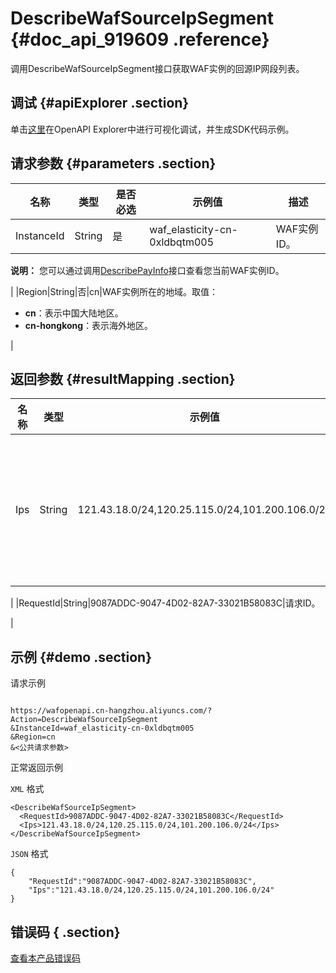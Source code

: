 # DescribeWafSourceIpSegment {#doc_api_919609 .reference}

调用DescribeWafSourceIpSegment接口获取WAF实例的回源IP网段列表。

## 调试 {#apiExplorer .section}

单击[这里](https://api.aliyun.com/#product=waf-openapi&api=DescribeWafSourceIpSegment)在OpenAPI Explorer中进行可视化调试，并生成SDK代码示例。

## 请求参数 {#parameters .section}

|名称|类型|是否必选|示例值|描述|
|--|--|----|---|--|
|InstanceId|String|是|waf\_elasticity-cn-0xldbqtm005|WAF实例ID。

 **说明：** 您可以通过调用[DescribePayInfo](~~86651~~)接口查看您当前WAF实例ID。

 |
|Region|String|否|cn|WAF实例所在的地域。取值：

 -   **cn**：表示中国大陆地区。
-   **cn-hongkong**：表示海外地区。

 |

## 返回参数 {#resultMapping .section}

|名称|类型|示例值|描述|
|--|--|---|--|
|Ips|String|121.43.18.0/24,120.25.115.0/24,101.200.106.0/24|WAF回源IP网段，网段间以逗号（,）分隔。

 |
|RequestId|String|9087ADDC-9047-4D02-82A7-33021B58083C|请求ID。

 |

## 示例 {#demo .section}

请求示例

``` {#request_demo}

https://wafopenapi.cn-hangzhou.aliyuncs.com/?Action=DescribeWafSourceIpSegment
&InstanceId=waf_elasticity-cn-0xldbqtm005
&Region=cn
&<公共请求参数>

```

正常返回示例

`XML` 格式

``` {#xml_return_success_demo}
<DescribeWafSourceIpSegment>
  <RequestId>9087ADDC-9047-4D02-82A7-33021B58083C</RequestId>
  <Ips>121.43.18.0/24,120.25.115.0/24,101.200.106.0/24</Ips>
</DescribeWafSourceIpSegment>

```

`JSON` 格式

``` {#json_return_success_demo}
{
	"RequestId":"9087ADDC-9047-4D02-82A7-33021B58083C",
	"Ips":"121.43.18.0/24,120.25.115.0/24,101.200.106.0/24"
}
```

## 错误码 { .section}

[查看本产品错误码](https://error-center.aliyun.com/status/product/waf-openapi)

